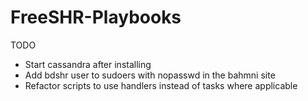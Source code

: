 FreeSHR-Playbooks
=================

TODO

* Start cassandra after installing
* Add bdshr user to sudoers with nopasswd in the bahmni site
* Refactor scripts to use handlers instead of tasks where applicable
